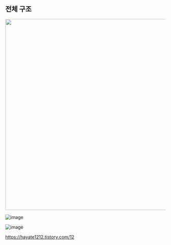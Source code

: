 

## 전체 구조 
<img src="https://github.com/sandartchip/TIL/assets/15938354/ba0ceade-1d7a-4059-bdb5-19265b494ce2" width="600px">

![image](https://github.com/sandartchip/TIL/assets/15938354/4188e419-87a4-4deb-94a8-d37c4d4e041e)


![image](https://github.com/sandartchip/TIL/assets/15938354/2a963597-fc14-45ea-90ff-4072a4bec418)




https://hayate1212.tistory.com/12
